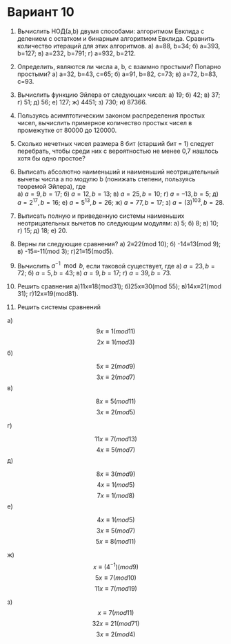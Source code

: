 # Вариант 10
1. Вычислить НОД(a,b) двумя способами: алгоритмом Евклида с делением с остатком и бинарным алгоритмом Евклида. 
Сравнить количество итераций для этих алгоритмов.
а) a=88, b=34;	б) a=393, b=127;	в) a=232, b=791;	г) a=932, b=212.

2. Определить, являются ли числа a, b, c  взаимно простыми? Попарно простыми?
а) a=32, b=43, c=65;	б) a=91, b=82, c=73; 		в) a=72, b=83, c=93.

3. Вычислить функцию Эйлера от следующих чисел:
а) 19;	б) 42;	в) 37;	г) 51;	д) 56;	 е) 127;   ж) 4451;   з) 730;  и) 87366.

4. Пользуясь асимптотическим законом распределения простых чисел, 
вычислить примерное количество простых чисел в промежутке от 80000 до 120000.

5. Сколько нечетных чисел размера 8 бит (старший бит = 1) следует перебрать, чтобы среди них с вероятностью 
не менее 0,7 нашлось хотя бы одно простое?

6. Выписать абсолютно наименьший и наименьший неотрицательный вычеты числа a по модулю b (понижать степени, пользуясь теоремой Эйлера), где 	
а) $a=9, b=17$;	б) $a=12, b=13$;	в) $a=25, b=10$;	г) $a=–13 , b=5$;
д) $a=2^{17}, b=16$;	е) $a=5^{13}, b=26$;	ж) $a=77, b=17$;	з) $a=(3)^{103}, b=28$.

7. Выписать полную и приведенную системы наименьших неотрицательных вычетов по следующим модулям:
а) 5;		б) 8;		в) 10;		г) 15;		д) 18;		е) 20.

8. Верны ли следующие сравнения?
а) 2≡22(mod 10);	б) -14≡13(mod 9);	в) -15≡-11(mod 3);	г)21≡15(mod5). 

9. Вычислить $a^{-1} \mod b$, если таковой существует, где
а) $a=23, b=72$;	б) $a=5, b=43$;	в) $a=9, b=17$;	г) $a=39, b=73$.

10. Решить сравнения
а)11x≡18(mod31);	 б)25x≡30(mod 55);	 в)14x≡21(mod 31);	г)12x≡19(mod81). 

11. Решить системы сравнений

а) 
$$
9x≡1(mod 11)
$$
$$
2x≡1(mod 3)
$$
б) 

$$
5x≡2(mod 9)
$$
$$
3x≡2(mod 7)
$$
в) 

$$
8x≡5(mod 11)
$$
$$
3x≡2(mod 5)
$$

г) 

$$
11x≡7(mod 13)
$$
$$
4x≡5(mod 7)
$$
д) 

$$
8x≡3(mod 9)
$$
$$
4x≡1(mod 5)
$$
$$
7x≡1(mod 8)
$$
е) 

$$
4x≡1(mod 5)
$$
$$
3x≡5(mod 7)
$$
$$
5x≡8(mod 11)
$$

ж) 
$$
x≡(4^{-1})(mod 9)
$$
$$
5x≡7(mod 10)
$$
$$
11x≡7(mod 19)
$$

з) 
$$
x≡7(mod 11)
$$
$$
32x≡21(mod 71)
$$
$$
3x≡2(mod 4)
$$